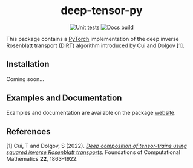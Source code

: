 <h1 align="center"> deep-tensor-py </h1>

<div align="center">

[![Unit tests](https://github.com/alexgdebeer/deep-tensor-py/actions/workflows/run_tests.yaml/badge.svg)](https://github.com/alexgdebeer/deep-tensor-py/actions/workflows/run_tests.yaml)
[![Docs build](https://github.com/DeepTransport/deep-tensor-py/actions/workflows/publish.yaml/badge.svg)](https://github.com/DeepTransport/deep-tensor-py/actions/workflows/publish.yaml)

</div>

This package contains a [PyTorch](https://pytorch.org) implementation of the deep inverse Rosenblatt transport (DIRT) algorithm introduced by Cui and Dolgov [[1](#1)].

## Installation

Coming soon...

## Examples and Documentation

Examples and documentation are available on the package [website](https://deeptransport.github.io/deep-tensor-py/).

## References

[<a id="1">1</a>] 
Cui, T and Dolgov, S (2022). 
*[Deep composition of tensor-trains using squared inverse Rosenblatt transports](https://doi.org/10.1007/s10208-021-09537-5).* 
Foundations of Computational Mathematics **22**, 1863–1922.
